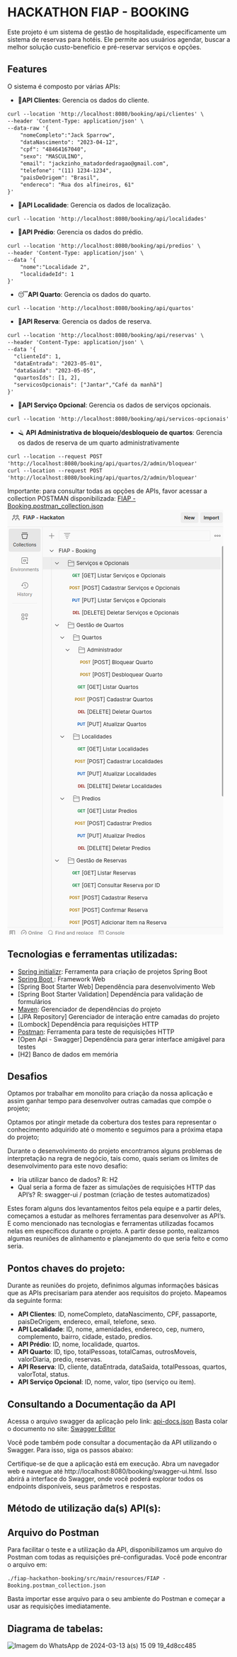 # HACKATHON FIAP - BOOKING

Este projeto é um sistema de gestão de hospitalidade, especificamente um sistema de reservas para hotéis. Ele permite aos usuários agendar, buscar a melhor solução custo-benefício e pré-reservar serviços e opções.

## Features

O sistema é composto por várias APIs:

- 👤**API Clientes**: Gerencia os dados do cliente.
```shell
curl --location 'http://localhost:8080/booking/api/clientes' \
--header 'Content-Type: application/json' \
--data-raw '{
    "nomeCompleto":"Jack Sparrow",
    "dataNascimento": "2023-04-12",
    "cpf": "48464167040",
    "sexo": "MASCULINO",
    "email": "jackzinho_matadordedragao@gmail.com",
    "telefone": "(11) 1234-1234",
    "paisDeOrigem": "Brasil",
    "endereco": "Rua dos alfineiros, 61"
}'
```
- 📒**API Localidade**: Gerencia os dados de localização.
```shell
curl --location 'http://localhost:8080/booking/api/localidades'
```
- 🏨**API Prédio**: Gerencia os dados do prédio.
```shell
curl --location 'http://localhost:8080/booking/api/predios' \
--header 'Content-Type: application/json' \
--data '{
    "nome":"Localidade 2",
    "localidadeId": 1
}'
```
- 😴**API Quarto**: Gerencia os dados do quarto.
```shell
curl --location 'http://localhost:8080/booking/api/quartos'
```
- 📅**API Reserva**: Gerencia os dados de reserva.
```shell
curl --location 'http://localhost:8080/booking/api/reservas' \
--header 'Content-Type: application/json' \
--data '{
  "clienteId": 1,
  "dataEntrada": "2023-05-01",
  "dataSaida": "2023-05-05",
  "quartosIds": [1, 2],
  "servicosOpcionais": ["Jantar","Café da manhã"]
}'
```
- 🍴**API Serviço Opcional**: Gerencia os dados de serviços opcionais.
```shell
curl --location 'http://localhost:8080/booking/api/servicos-opcionais'
```
- 🪒 **API Administrativa de bloqueio/desbloqueio de quartos**: Gerencia os dados de reserva de um quarto administrativamente
```shell
curl --location --request POST 'http://localhost:8080/booking/api/quartos/2/admin/bloquear'
curl --location --request POST 'http://localhost:8080/booking/api/quartos/2/admin/bloquear'
```
Importante: para consultar todas as opções de APIs, favor acessar a collection POSTMAN disponibilizada: [FIAP - Booking.postman_collection.json](src%2Fmain%2Fresources%2FFIAP%20-%20Booking.postman_collection.json)
![img.png](img.png)


## Tecnologias e ferramentas utilizadas:

* [Spring initializr]( https://start.spring.io/): Ferramenta para criação de projetos Spring Boot
* [Spring Boot ]( https://spring.io/projects/spring-boot): Framework Web 
* [Spring Boot Starter Web] Dependência para desenvolvimento Web
* [Spring Boot Starter Validation] Dependência para validação de formulários
* [Maven]( https://mvnrepository.com/): Gerenciador de dependências do projeto
* [JPA Repository] Gerenciador de interação entre camadas do projeto
* [Lombock] Dependência para requisições HTTP
* [Postman](https://www.postman.com/): Ferramenta para teste de requisições HTTP
* [Open Api - Swagger] Dependência para gerar interface amigável para testes
* [H2] Banco de dados em memória


## Desafios

Optamos por trabalhar em monolito para criação da nossa aplicação e assim ganhar tempo para desenvolver outras camadas que compõe o projeto;

Optamos por atingir metade da cobertura dos testes para representar o conhecimento adquirido até o momento e seguimos para a próxima etapa do projeto; 

Durante o desenvolvimento do projeto encontramos alguns problemas de interpretação na regra de negócio, tais como, quais seriam os limites de desenvolvimento para este novo desafio: 
* Iria utilizar banco de dados? R: H2
* Qual seria a forma de fazer as simulações de requisições HTTP das API’s? R: swagger-ui / postman (criação de testes automatizados) <br>

Estes foram alguns dos levantamentos feitos pela equipe e a partir deles, começamos a estudar as melhores ferramentas para desenvolver as API’s. E como mencionado nas tecnologias e ferramentas utilizadas focamos nelas em específicos durante o projeto.
A partir desse ponto, realizamos algumas reuniões de alinhamento e planejamento do que seria feito e como seria. 


## Pontos chaves do projeto:

Durante as reuniões do projeto, definimos algumas informações básicas que as APIs precisariam para atender aos requisitos do projeto. Mapeamos da seguinte forma:
- **API Clientes**: ID, nomeCompleto, dataNascimento, CPF, passaporte, paisDeOrigem, endereco, email, telefone, sexo.
- **API Localidade**: ID, nome, amenidades, endereco, cep, numero, complemento, bairro, cidade, estado, predios.
- **API Prédio**: ID, nome, localidade, quartos.
- **API Quarto**: ID, tipo, totalPessoas, totalCamas, outrosMoveis, valorDiaria, predio, reservas.
- **API Reserva**: ID, cliente, dataEntrada, dataSaida, totalPessoas, quartos, valorTotal, status.
- **API Serviço Opcional**: ID, nome, valor, tipo (serviço ou item).

## Consultando a Documentação da API
Acessa o arquivo swagger da aplicação pelo link: [api-docs.json](src%2Fmain%2Fresources%2Fapi-docs.json)
Basta colar o documento no site: [Swagger Editor](https://editor.swagger.io/)

Você pode também pode consultar a documentação da API utilizando o Swagger. Para isso, siga os passos abaixo:

Certifique-se de que a aplicação está em execução.
Abra um navegador web e navegue até http://localhost:8080/booking/swagger-ui.html.
Isso abrirá a interface do Swagger, onde você poderá explorar todos os endpoints disponíveis, seus parâmetros e respostas.

## Método de utilização da(s) API(s):
## Arquivo do Postman
Para facilitar o teste e a utilização da API, disponibilizamos um arquivo do Postman com todas as requisições pré-configuradas. Você pode encontrar o arquivo em:

```shell
./fiap-hackathon-booking/src/main/resources/FIAP - Booking.postman_collection.json
```

Basta importar esse arquivo para o seu ambiente do Postman e começar a usar as requisições imediatamente.

## Diagrama de tabelas:
![Imagem do WhatsApp de 2024-03-13 à(s) 15 09 19_4d8cc485](https://github.com/otavioprado/fiap-hackathon-booking/assets/133544024/ad57fc12-7514-4d5c-871e-f9534d2fc710)

